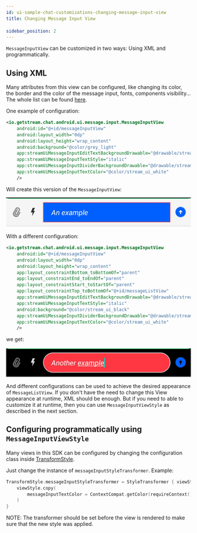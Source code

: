 ```yaml
---
id: ui-sample-chat-customizations-changing-message-input-view
title: Changing Message Input View

sidebar_position: 2
---
```

`MessageInputView` can be customized in two ways: Using XML and programmatically.

## Using XML
Many attributes from this view can be configured, like changing its color, the border and the color of the message input, fonts, components visibility... The whole list can be found [here](https://github.com/GetStream/stream-chat-android/blob/main/stream-chat-android-ui-components/src/main/res/values/attrs_message_input_view.xml).

One example of configuration:

```xml
<io.getstream.chat.android.ui.message.input.MessageInputView
    android:id="@+id/messageInputView"
    android:layout_width="0dp"
    android:layout_height="wrap_content"
    android:background="@color/grey_light"
    app:streamUiMessageInputEditTextBackgroundDrawable="@drawable/stream_ui_shape_edit_text_squared"
    app:streamUiMessageInputTextStyle="italic"
    app:streamUiMessageInputDividerBackgroundDrawable="@drawable/stream_ui_divider_green"
    app:streamUiMessageInputTextColor="@color/stream_ui_white"
    />
```

Will create this version of the `MessageInputView`:

![example1 1](../../../assets/message_input_view_example1.jpeg)

With a different configuration:
```xml
<io.getstream.chat.android.ui.message.input.MessageInputView
    android:id="@+id/messageInputView"
    android:layout_width="0dp"
    android:layout_height="wrap_content"
    app:layout_constraintBottom_toBottomOf="parent"
    app:layout_constraintEnd_toEndOf="parent"
    app:layout_constraintStart_toStartOf="parent"
    app:layout_constraintTop_toBottomOf="@+id/messageListView"
    app:streamUiMessageInputEditTextBackgroundDrawable="@drawable/stream_ui_shape_edit_text_rounded"
    app:streamUiMessageInputTextStyle="italic"
    android:background="@color/stream_ui_black"
    app:streamUiMessageInputDividerBackgroundDrawable="@drawable/stream_ui_divider_green"
    app:streamUiMessageInputTextColor="@color/stream_ui_white"
    />
```

we get:

![example2 1](../../../assets/message_input_view_example2.jpeg)

And different configurations can be used to achieve the desired appearance of `MessageListView`. If you don't have the need to change this View appearance at runtime, XML should be enough. But if you need to able to customize it at runtime, then you can use `MessageInputViewStyle` as described in the next section.

## Configuring programmatically using `MessageInputViewStyle`
Many views in this SDK can be configured by changing the configuration class inside [TransformStyle](https://github.com/GetStream/stream-chat-android/blob/develop/stream-chat-android-ui-components/src/main/kotlin/io/getstream/chat/android/ui/TransformStyle.kt).

Just change the instance of `messageInputStyleTransformer`. Example:

```kotlin
TransformStyle.messageInputStyleTransformer = StyleTransformer { viewStyle ->
    viewStyle.copy(
        messageInputTextColor = ContextCompat.getColor(requireContext(), R.color.stream_ui_white)
    )
}
```
NOTE: The transformer should be set before the view is rendered to make sure that the new style was applied.
